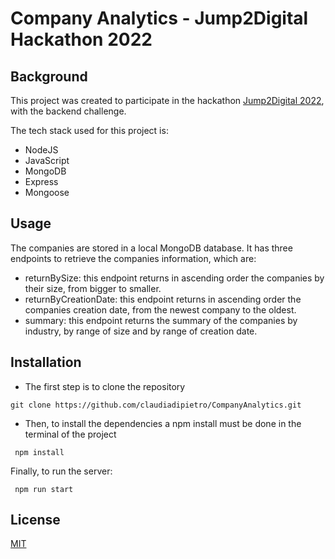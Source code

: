 # Company Analytics - Jump2Digital Hackathon 2022

## Background

This project was created to participate in the hackathon [Jump2Digital 2022](https://nuwe.io/dev/challenges/jump2digital2022-backend), with the backend challenge.

The tech stack used for this project is:
- NodeJS
- JavaScript
- MongoDB
- Express
- Mongoose

## Usage

The companies are stored in a local MongoDB database. It has three endpoints to retrieve the companies information, which are:

- returnBySize: this endpoint returns in ascending order the companies by their size, from bigger to smaller.
- returnByCreationDate: this endpoint returns in ascending order the companies creation date, from the newest company to the oldest.
- summary: this endpoint returns the summary of the companies by industry, by range of size and by range of creation date.

## Installation

- The first step is to clone the repository 
```shell
git clone https://github.com/claudiadipietro/CompanyAnalytics.git
```
- Then, to install the dependencies a npm install must be done in the terminal of the project
```shell
 npm install
```
Finally, to run the server:
```shell
 npm run start
```
## License

[MIT](https://opensource.org/licenses/MIT)